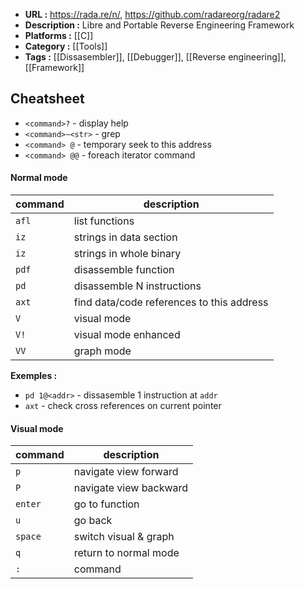 - **URL :** https://rada.re/n/, https://github.com/radareorg/radare2
- **Description :** Libre and Portable Reverse Engineering Framework
- **Platforms :** [[C]]
- **Category :** [[Tools]]
- **Tags :** [[Dissasembler]], [[Debugger]], [[Reverse engineering]], [[Framework]]

## Cheatsheet

- `<command>?` - display help
- `<command>~<str>` - grep
- `<command> @` - temporary seek to this address
- `<command> @@` - foreach iterator command

#### Normal mode

| command | description |
| --- | --- |
| `afl` | list functions |
| `iz` | strings in data section |
| `iz` | strings in whole binary |
| `pdf` | disassemble function |
| `pd` | disassemble N instructions |
| `axt` | find data/code references to this address |
| `V` | visual mode |
| `V!` | visual mode enhanced |
| `VV` | graph mode |

__Exemples :__

- `pd 1@<addr>` - dissasemble 1 instruction at `addr`
- `axt` - check cross references on current pointer
#### Visual mode

| command | description |
| --- | --- |
| `p` | navigate view forward |
| `P` | navigate view backward |
| `enter` | go to function |
| `u` | go back |
| `space` | switch visual & graph |
| `q` | return to normal mode |
| `:` | command |
